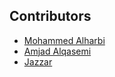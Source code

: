## Contributors
- [Mohammed Alharbi](https://github.com/M7med7)
- [Amjad Alqasemi](https://github.com/aqasemi)
- [Jazzar](https://github.com/jaazzar)